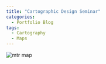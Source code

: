 ```yaml
---
title: "Cartographic Design Seminar"
categories:
  - Portfolio Blog 
tags:
  - Cartography
  - Maps
---
```


![mtr map](/assets/images/zalecki_finalpng.png)
